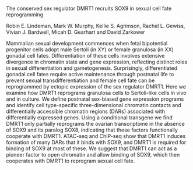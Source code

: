 The conserved sex regulator DMRT1 recruits SOX9 in sexual cell fate reprogramming

Robin E. Lindeman, Mark W. Murphy, Kellie S. Agrimson, Rachel L. Gewiss, Vivian J. Bardwell, Micah D. Gearhart and David Zarkower

Mammalian sexual development commences when fetal bipotential progenitor cells adopt male Sertoli (in XY) or female granulosa (in XX) gonadal cell fates.  Differentiation of these cells involves extensive divergence in chromatin state and gene expression, reflecting distinct roles in sexual differentiation and gametogenesis.  Surprisingly, differentiated gonadal cell fates require active maintenance through postnatal life to prevent sexual transdifferentiation and female cell fate can be reprogrammed by ectopic expression of the sex regulator DMRT1.  Here we examine how DMRT1 reprograms granulosa cells to Sertoli-like cells in vivo and in culture.  We define postnatal sex-biased gene expression programs and identify cell type-specific three-dimensional chromatin contacts and differentially accessible chromatin regions (DARs) associated with differentially expressed genes.  Using a conditional transgene we find DMRT1 only partially reprograms the ovarian transcriptome in the absence of SOX9 and its paralog SOX8, indicating that these factors functionally cooperate with DMRT1.  ATAC-seq and ChIP-seq show that DMRT1 induces formation of many DARs that it binds with SOX9, and DMRT1 is required for binding of SOX9 at most of these.  We suggest that DMRT1 can act as a pioneer factor to open chromatin and allow binding of SOX9, which then cooperates with DMRT1 to reprogram sexual cell fate. 
